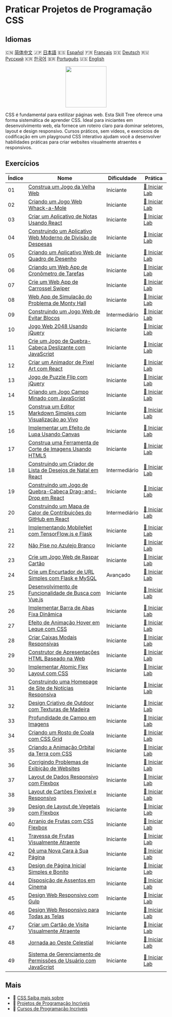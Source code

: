 # Praticar Projetos de Programação CSS

## Idiomas

🇨🇳 [简体中文](README_zh.md) 🇯🇵 [日本語](README_ja.md) 🇪🇸 [Español](README_es.md) 🇫🇷 [Français](README_fr.md) 🇩🇪 [Deutsch](README_de.md) 🇷🇺 [Русский](README_ru.md) 🇰🇷 [한국어](README_ko.md) 🇧🇷 [Português](README_pt.md) 🇺🇸 [English](README.md) 

<div align="center">
<img width="128px" src="https://file.labex.io/path/YheSJQuYYCNJ.png">
</div>

CSS é fundamental para estilizar páginas web. Esta Skill Tree oferece uma forma sistemática de aprender CSS. Ideal para iniciantes em desenvolvimento web, ela fornece um roteiro claro para dominar seletores, layout e design responsivo. Cursos práticos, sem vídeos, e exercícios de codificação em um playground CSS interativo ajudam você a desenvolver habilidades práticas para criar websites visualmente atraentes e responsivos.

## Exercícios

|   Índice | Nome                                                                                                                                                  | Dificuldade   | Prática                                                                                                 |
|----------|-------------------------------------------------------------------------------------------------------------------------------------------------------|---------------|---------------------------------------------------------------------------------------------------------|
|       01 | [Construa um Jogo da Velha Web](https://labex.io/pt/courses/project-build-a-tic-tac-toe-web-app)                                                      | Iniciante     | [🚀 Iniciar Lab](https://labex.io/pt/courses/project-build-a-tic-tac-toe-web-app)                       |
|       02 | [Criando um Jogo Web Whack-a-Mole](https://labex.io/pt/courses/project-creating-a-whack-a-mole-web-game)                                              | Iniciante     | [🚀 Iniciar Lab](https://labex.io/pt/courses/project-creating-a-whack-a-mole-web-game)                  |
|       03 | [Criar um Aplicativo de Notas Usando React](https://labex.io/pt/courses/project-create-a-notes-app-using-react)                                       | Iniciante     | [🚀 Iniciar Lab](https://labex.io/pt/courses/project-create-a-notes-app-using-react)                    |
|       04 | [Construindo um Aplicativo Web Moderno de Divisão de Despesas](https://labex.io/pt/courses/project-building-a-expense-splitter-web-app)               | Iniciante     | [🚀 Iniciar Lab](https://labex.io/pt/courses/project-building-a-expense-splitter-web-app)               |
|       05 | [Criando um Aplicativo Web de Quadro de Desenho](https://labex.io/pt/courses/project-creating-a-drawing-board-web-app)                                | Iniciante     | [🚀 Iniciar Lab](https://labex.io/pt/courses/project-creating-a-drawing-board-web-app)                  |
|       06 | [Criando um Web App de Cronômetro de Tarefas](https://labex.io/pt/courses/project-creating-a-task-timer-web-app)                                      | Iniciante     | [🚀 Iniciar Lab](https://labex.io/pt/courses/project-creating-a-task-timer-web-app)                     |
|       07 | [Crie um Web App de Carrossel Swiper](https://labex.io/pt/courses/project-create-a-swiper-carousel-web-app)                                           | Iniciante     | [🚀 Iniciar Lab](https://labex.io/pt/courses/project-create-a-swiper-carousel-web-app)                  |
|       08 | [Web App de Simulação do Problema de Monty Hall](https://labex.io/pt/courses/project-monty-hall-problem-simulation-web-app)                           | Iniciante     | [🚀 Iniciar Lab](https://labex.io/pt/courses/project-monty-hall-problem-simulation-web-app)             |
|       09 | [Construindo um Jogo Web de Evitar Blocos](https://labex.io/pt/courses/project-building-a-web-avoiding-block-game)                                    | Intermediário | [🚀 Iniciar Lab](https://labex.io/pt/courses/project-building-a-web-avoiding-block-game)                |
|       10 | [Jogo Web 2048 Usando jQuery](https://labex.io/pt/courses/project-2048-web-game-using-jquery)                                                         | Iniciante     | [🚀 Iniciar Lab](https://labex.io/pt/courses/project-2048-web-game-using-jquery)                        |
|       11 | [Crie um Jogo de Quebra-Cabeça Deslizante com JavaScript](https://labex.io/pt/courses/project-build-a-sliding-puzzle-game-with-javascript)            | Iniciante     | [🚀 Iniciar Lab](https://labex.io/pt/courses/project-build-a-sliding-puzzle-game-with-javascript)       |
|       12 | [Criar um Animador de Pixel Art com React](https://labex.io/pt/courses/project-create-a-pixel-art-animator-with-react)                                | Iniciante     | [🚀 Iniciar Lab](https://labex.io/pt/courses/project-create-a-pixel-art-animator-with-react)            |
|       13 | [Jogo de Puzzle Flip com jQuery](https://labex.io/pt/courses/project-jquery-flip-puzzle-game)                                                         | Iniciante     | [🚀 Iniciar Lab](https://labex.io/pt/courses/project-jquery-flip-puzzle-game)                           |
|       14 | [Criando um Jogo Campo Minado com JavaScript](https://labex.io/pt/courses/project-creating-a-minesweeper-game-with-javascript)                        | Iniciante     | [🚀 Iniciar Lab](https://labex.io/pt/courses/project-creating-a-minesweeper-game-with-javascript)       |
|       15 | [Construa um Editor Markdown Simples com Visualização ao Vivo](https://labex.io/pt/courses/project-build-a-simple-markdown-editor-with-live-preview)  | Iniciante     | [🚀 Iniciar Lab](https://labex.io/pt/courses/project-build-a-simple-markdown-editor-with-live-preview)  |
|       16 | [Implementar um Efeito de Lupa Usando Canvas](https://labex.io/pt/courses/project-implement-a-magnifying-glass-effect-using-canvas)                   | Iniciante     | [🚀 Iniciar Lab](https://labex.io/pt/courses/project-implement-a-magnifying-glass-effect-using-canvas)  |
|       17 | [Construa uma Ferramenta de Corte de Imagens Usando HTML5](https://labex.io/pt/courses/project-build-an-image-cropping-tool-using-html5)              | Iniciante     | [🚀 Iniciar Lab](https://labex.io/pt/courses/project-build-an-image-cropping-tool-using-html5)          |
|       18 | [Construindo um Criador de Lista de Desejos de Natal em React](https://labex.io/pt/courses/project-building-a-christmas-wish-list-builder-in-react)   | Intermediário | [🚀 Iniciar Lab](https://labex.io/pt/courses/project-building-a-christmas-wish-list-builder-in-react)   |
|       19 | [Construindo um Jogo de Quebra-Cabeça Drag-and-Drop em React](https://labex.io/pt/courses/project-building-a-react-drag-and-drop-puzzle-game)         | Iniciante     | [🚀 Iniciar Lab](https://labex.io/pt/courses/project-building-a-react-drag-and-drop-puzzle-game)        |
|       20 | [Construindo um Mapa de Calor de Contribuições do GitHub em React](https://labex.io/pt/courses/project-building-a-react-github-heatmap-contributions) | Intermediário | [🚀 Iniciar Lab](https://labex.io/pt/courses/project-building-a-react-github-heatmap-contributions)     |
|       21 | [Implementando MobileNet com TensorFlow.js e Flask](https://labex.io/pt/courses/project-deploying-mobilenet-with-tensorflowjs-and-flask)              | Iniciante     | [🚀 Iniciar Lab](https://labex.io/pt/courses/project-deploying-mobilenet-with-tensorflowjs-and-flask)   |
|       22 | [Não Pise no Azulejo Branco](https://labex.io/pt/courses/project-dont-step-on-the-white-tile)                                                         | Iniciante     | [🚀 Iniciar Lab](https://labex.io/pt/courses/project-dont-step-on-the-white-tile)                       |
|       23 | [Crie um Jogo Web de Raspar Cartão](https://labex.io/pt/courses/project-scratch-card-game)                                                            | Iniciante     | [🚀 Iniciar Lab](https://labex.io/pt/courses/project-scratch-card-game)                                 |
|       24 | [Crie um Encurtador de URL Simples com Flask e MySQL](https://labex.io/pt/courses/project-build-a-simple-url-shortener-with-flask-and-mysql)          | Avançado      | [🚀 Iniciar Lab](https://labex.io/pt/courses/project-build-a-simple-url-shortener-with-flask-and-mysql) |
|       25 | [Desenvolvimento de Funcionalidade de Busca com Vue.js](https://labex.io/pt/courses/project-do-a-search)                                              | Iniciante     | [🚀 Iniciar Lab](https://labex.io/pt/courses/project-do-a-search)                                       |
|       26 | [Implementar Barra de Abas Fixa Dinâmica](https://labex.io/pt/courses/project-dynamic-tab-bar)                                                        | Iniciante     | [🚀 Iniciar Lab](https://labex.io/pt/courses/project-dynamic-tab-bar)                                   |
|       27 | [Efeito de Animação Hover em Leque com CSS](https://labex.io/pt/courses/project-unfold-your-fan)                                                      | Iniciante     | [🚀 Iniciar Lab](https://labex.io/pt/courses/project-unfold-your-fan)                                   |
|       28 | [Criar Caixas Modais Responsivas](https://labex.io/pt/courses/project-naughty-modal-box)                                                              | Iniciante     | [🚀 Iniciar Lab](https://labex.io/pt/courses/project-naughty-modal-box)                                 |
|       29 | [Construtor de Apresentações HTML Baseado na Web](https://labex.io/pt/courses/project-web-ppt)                                                        | Iniciante     | [🚀 Iniciar Lab](https://labex.io/pt/courses/project-web-ppt)                                           |
|       30 | [Implementar Atomic Flex Layout com CSS](https://labex.io/pt/courses/project-atomic-css)                                                              | Iniciante     | [🚀 Iniciar Lab](https://labex.io/pt/courses/project-atomic-css)                                        |
|       31 | [Construindo uma Homepage de Site de Notícias Responsiva](https://labex.io/pt/courses/project-creating-website-homepage)                              | Iniciante     | [🚀 Iniciar Lab](https://labex.io/pt/courses/project-creating-website-homepage)                         |
|       32 | [Design Criativo de Outdoor com Texturas de Madeira](https://labex.io/pt/courses/project-creative-billboard)                                          | Iniciante     | [🚀 Iniciar Lab](https://labex.io/pt/courses/project-creative-billboard)                                |
|       33 | [Profundidade de Campo em Imagens](https://labex.io/pt/courses/project-depth-of-field-in-images)                                                      | Iniciante     | [🚀 Iniciar Lab](https://labex.io/pt/courses/project-depth-of-field-in-images)                          |
|       34 | [Criando um Rosto de Coala com CSS Grid](https://labex.io/pt/courses/project-draw-a-koala)                                                            | Iniciante     | [🚀 Iniciar Lab](https://labex.io/pt/courses/project-draw-a-koala)                                      |
|       35 | [Criando a Animação Orbital da Terra com CSS](https://labex.io/pt/courses/project-exploring-the-earth)                                                | Iniciante     | [🚀 Iniciar Lab](https://labex.io/pt/courses/project-exploring-the-earth)                               |
|       36 | [Corrigindo Problemas de Exibição de Websites](https://labex.io/pt/courses/project-fix-website-display)                                               | Iniciante     | [🚀 Iniciar Lab](https://labex.io/pt/courses/project-fix-website-display)                               |
|       37 | [Layout de Dados Responsivo com Flexbox](https://labex.io/pt/courses/project-flex-dice-layout)                                                        | Iniciante     | [🚀 Iniciar Lab](https://labex.io/pt/courses/project-flex-dice-layout)                                  |
|       38 | [Layout de Cartões Flexível e Responsivo](https://labex.io/pt/courses/project-flexible-card)                                                          | Iniciante     | [🚀 Iniciar Lab](https://labex.io/pt/courses/project-flexible-card)                                     |
|       39 | [Design de Layout de Vegetais com Flexbox](https://labex.io/pt/courses/project-fresh-vegetables)                                                      | Iniciante     | [🚀 Iniciar Lab](https://labex.io/pt/courses/project-fresh-vegetables)                                  |
|       40 | [Arranjo de Frutas com CSS Flexbox](https://labex.io/pt/courses/project-fruit-arrangement)                                                            | Iniciante     | [🚀 Iniciar Lab](https://labex.io/pt/courses/project-fruit-arrangement)                                 |
|       41 | [Travessa de Frutas Visualmente Atraente](https://labex.io/pt/courses/project-fruit-platter)                                                          | Iniciante     | [🚀 Iniciar Lab](https://labex.io/pt/courses/project-fruit-platter)                                     |
|       42 | [Dê uma Nova Cara à Sua Página](https://labex.io/pt/courses/project-give-your-page-a-makeover)                                                        | Iniciante     | [🚀 Iniciar Lab](https://labex.io/pt/courses/project-give-your-page-a-makeover)                         |
|       43 | [Design de Página Inicial Simples e Bonito](https://labex.io/pt/courses/project-labex-knowledge-network)                                              | Iniciante     | [🚀 Iniciar Lab](https://labex.io/pt/courses/project-labex-knowledge-network)                           |
|       44 | [Disposição de Assentos em Cinema](https://labex.io/pt/courses/project-movie-theater-seat-arrangement)                                                | Iniciante     | [🚀 Iniciar Lab](https://labex.io/pt/courses/project-movie-theater-seat-arrangement)                    |
|       45 | [Design Web Responsivo com Gulp](https://labex.io/pt/courses/project-responsive-page-layout)                                                          | Iniciante     | [🚀 Iniciar Lab](https://labex.io/pt/courses/project-responsive-page-layout)                            |
|       46 | [Design Web Responsivo para Todas as Telas](https://labex.io/pt/courses/project-responsive-web-design)                                                | Iniciante     | [🚀 Iniciar Lab](https://labex.io/pt/courses/project-responsive-web-design)                             |
|       47 | [Criar um Cartão de Visita Visualmente Atraente](https://labex.io/pt/courses/project-user-business-cards)                                             | Iniciante     | [🚀 Iniciar Lab](https://labex.io/pt/courses/project-user-business-cards)                               |
|       48 | [Jornada ao Oeste Celestial](https://labex.io/pt/courses/project-westward-journey-to-heavenly-west)                                                   | Iniciante     | [🚀 Iniciar Lab](https://labex.io/pt/courses/project-westward-journey-to-heavenly-west)                 |
|       49 | [Sistema de Gerenciamento de Permissões de Usuário com JavaScript](https://labex.io/pt/courses/project-permission-management)                         | Iniciante     | [🚀 Iniciar Lab](https://labex.io/pt/courses/project-permission-management)                             |

## Mais

- 🔗 [CSS Saiba mais sobre](https://labex.io/pt/skilltrees/css)
- 🔗 [Projetos de Programação Incríveis](https://github.com/labex-labs/awesome-programming-projects)
- 🔗 [Cursos de Programação Incríveis](https://github.com/labex-labs/awesome-programming-courses)

